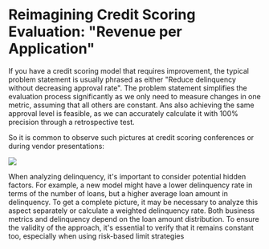 # Reimagining Credit Scoring Evaluation: "Revenue per Application"
If you have a credit scoring model that requires improvement, the typical problem statement is usually phrased as either "Reduce delinquency without decreasing approval rate". The problem statement simplifies the evaluation process significantly as we only need to measure changes in one metric, assuming that all others are constant. Ans also achieving the same approval level is feasible, as we can accurately calculate it with 100% precision through a retrospective test. 

So it is common to observe such pictures at credit scoring conferences or during vendor presentations:

<img src="https://cdn-images-1.medium.com/max/1600/1*Lk6NlNIlmxysK4EncXCPig.png"/>

When analyzing delinquency, it's important to consider potential hidden factors. For example, a new model might have a lower delinquency rate in terms of the number of loans, but a higher average loan amount in delinquency. To get a complete picture, it may be necessary to analyze this aspect separately or calculate a weighted delinquency rate.
Both business metrics and delinquency depend on the loan amount distribution. To ensure the validity of the approach, it's essential to verify that it remains constant too, especially when using risk-based limit strategies

